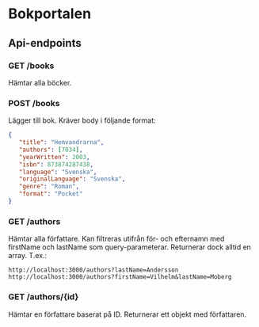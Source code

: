 # Bokportalen

## Api-endpoints

### GET /books

Hämtar alla böcker.

### POST /books

Lägger till bok. Kräver body i följande format:

```json
{
   "title": "Hemvandrarna",
   "authors": [7034],
   "yearWritten": 2003,
   "isbn": 873874287438,
   "language": "Svenska",
   "originalLanguage": "Svenska",
   "genre": "Roman",
   "format": "Pocket"
}
```

### GET /authors

Hämtar alla författare. Kan filtreras utifrån för- och efternamn med firstName och lastName som query-parameterar. Returnerar dock alltid en array. T.ex.: 
```
http://localhost:3000/authors?lastName=Andersson
http://localhost:3000/authors?firstName=Vilhelm&lastName=Moberg
```

### GET /authors/{id}

Hämtar en författare baserat på ID. Returnerar ett objekt med författaren.